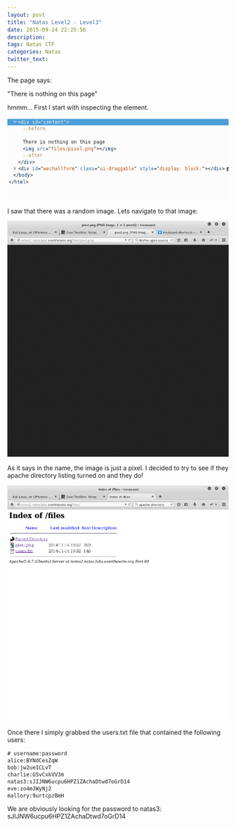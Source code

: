 ```yaml
---
layout: post
title: "Natas Level2 - Level3"
date: 2015-09-24 22:25:56
description:
tags: Natas CTF
categories: Natas
twitter_text:
---
```

The page says:

"There is nothing on this page"

hmmm... First I start with inspecting the element.

![Screenshot1](/assets/img/screenshots/Natas_level2-1.png)

I saw that there was a random image. Lets navigate to that image:

![Screenshot2](/assets/img/screenshots/Natas_level2-2.png)

As it says in the name, the image is just a pixel. I decided to try to see if they apache directory listing turned on and they do!

![Screenshot3](/assets/img/screenshots/Natas_level2-3.png)

Once there I simply grabbed the users.txt file that contained the following users:

    # username:password
    alice:BYNdCesZqW
    bob:jw2ueICLvT
    charlie:G5vCxkVV3m
    natas3:sJIJNW6ucpu6HPZ1ZAchaDtwd7oGrD14
    eve:zo4mJWyNj2
    mallory:9urtcpzBmH
    
We are obviously looking for the password to natas3:
sJIJNW6ucpu6HPZ1ZAchaDtwd7oGrD14

